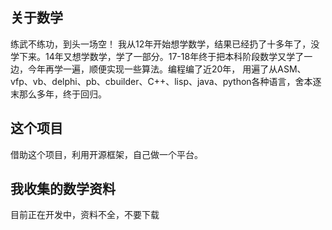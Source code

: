 ## 关于数学
  练武不练功，到头一场空！
  我从12年开始想学数学，结果已经扔了十多年了，没学下来。14年又想学数学，学了一部分。17-18年终于把本科阶段数学又学了一边，今年再学一遍，顺便实现一些算法。编程编了近20年， 用遍了从ASM、vfp、vb、delphi、pb、cbuilder、C++、lisp、java、python各种语言，舍本逐末那么多年，终于回归。
  
## 这个项目
  借助这个项目，利用开源框架，自己做一个平台。
 
## 我收集的数学资料
目前正在开发中，资料不全，不要下载

  
